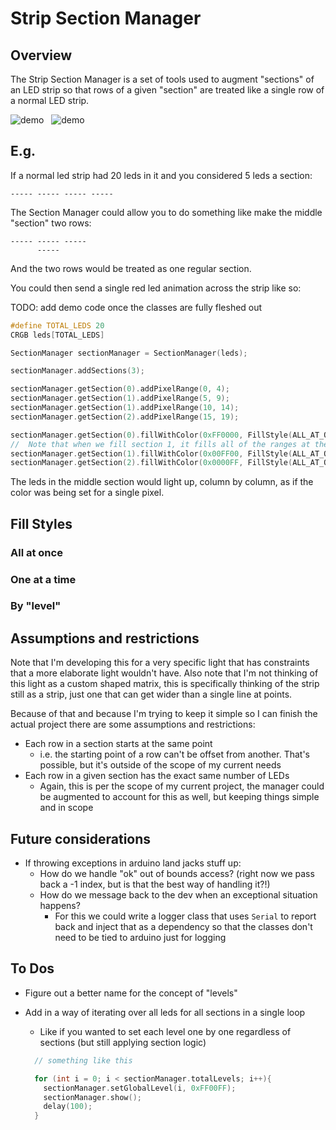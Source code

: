 # Strip Section Manager

## Overview

The Strip Section Manager is a set of tools used to augment "sections" of an LED strip so that rows of a given "section" are treated like a single row of a normal LED strip.

![demo](./readme_attachments/level_by_level_demo.gif)
&nbsp;
![demo](./readme_attachments/gradient_demo.gif)

## E.g.

<!-- TODO: replace with picture of actual wiring -->

If a normal led strip had 20 leds in it and you considered 5 leds a section:

```
----- ----- ----- -----
```

The Section Manager could allow you to do something like make the middle "section" two rows:

```
----- ----- -----
      -----
```

And the two rows would be treated as one regular section.

You could then send a single red led animation across the strip like so:

TODO: add demo code once the classes are fully fleshed out

```c++
#define TOTAL_LEDS 20
CRGB leds[TOTAL_LEDS]

SectionManager sectionManager = SectionManager(leds);

sectionManager.addSections(3);

sectionManager.getSection(0).addPixelRange(0, 4);
sectionManager.getSection(1).addPixelRange(5, 9);
sectionManager.getSection(1).addPixelRange(10, 14);
sectionManager.getSection(2).addPixelRange(15, 19);

sectionManager.getSection(0).fillWithColor(0xFF0000, FillStyle(ALL_AT_ONCE));
//  Note that when we fill section 1, it fills all of the ranges at the same time
sectionManager.getSection(1).fillWithColor(0x00FF00, FillStyle(ALL_AT_ONCE));
sectionManager.getSection(2).fillWithColor(0x0000FF, FillStyle(ALL_AT_ONCE));
```

The leds in the middle section would light up, column by column, as if the color was being set for a single pixel.

<!-- TODO: fill in details including animated gifs -->

## Fill Styles

### All at once

### One at a time

### By "level"

## Assumptions and restrictions

Note that I'm developing this for a very specific light that has constraints that a more elaborate light wouldn't have. Also note that I'm not thinking of this light as a custom shaped matrix, this is specifically thinking of the strip still as a strip, just one that can get wider than a single line at points.

Because of that and because I'm trying to keep it simple so I can finish the actual project there are some assumptions and restrictions:

- Each row in a section starts at the same point
  - i.e. the starting point of a row can't be offset from another. That's possible, but it's outside of the scope of my current needs
- Each row in a given section has the exact same number of LEDs
  - Again, this is per the scope of my current project, the manager could be augmented to account for this as well, but keeping things simple and in scope

## Future considerations

- If throwing exceptions in arduino land jacks stuff up:
  - How do we handle "ok" out of bounds access? (right now we pass back a -1 index, but is that the best way of handling it?!)
  - How do we message back to the dev when an exceptional situation happens?
    - For this we could write a logger class that uses `Serial` to report back and inject that as a dependency so that the classes don't need to be tied to arduino just for logging

## To Dos

- Figure out a better name for the concept of "levels"
- Add in a way of iterating over all leds for all sections in a single loop

  - Like if you wanted to set each level one by one regardless of sections (but still applying section logic)

  ```c++
    // something like this

    for (int i = 0; i < sectionManager.totalLevels; i++){
      sectionManager.setGlobalLevel(i, 0xFF00FF);
      sectionManager.show();
      delay(100);
    }
  ```
